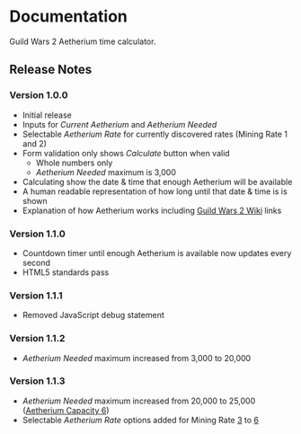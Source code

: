 # Documentation

Guild Wars 2 Aetherium time calculator.

## Release Notes

### Version 1.0.0

- Initial release
- Inputs for _Current Aetherium_ and _Aetherium Needed_
- Selectable _Aetherium Rate_ for currently discovered rates (Mining Rate 1 and 2)
- Form validation only shows _Calculate_ button when valid
  - Whole numbers only
  - _Aetherium Needed_ maximum is 3,000
- Calculating show the date & time that enough Aetherium will be available
- A human readable representation of how long until that date & time is is shown
- Explanation of how Aetherium works including [Guild Wars 2 Wiki](http://wiki.guildwars2.com/) links

### Version 1.1.0

- Countdown timer until enough Aetherium is available now updates every second
- HTML5 standards pass

### Version 1.1.1

- Removed JavaScript debug statement

### Version 1.1.2

- _Aetherium Needed_ maximum increased from 3,000 to 20,000

### Version 1.1.3

- _Aetherium Needed_ maximum increased from 20,000 to 25,000 ([Aetherium Capacity 6](http://wiki.guildwars2.com/wiki/Aetherium_Capacity_6))
- Selectable _Aetherium Rate_ options added for Mining Rate [3](http://wiki.guildwars2.com/wiki/Mining_Rate_3) to [6](http://wiki.guildwars2.com/wiki/Mining_Rate_6)
